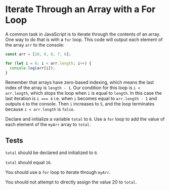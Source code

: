 # Iterate Through an Array with a For Loop

A common task in JavaScript is to iterate through the contents of an array. One way to do that is with a `for` loop. This code will output each element of the array `arr` to the console:

```javascript
const arr = [10, 9, 8, 7, 6];

for (let i = 0; i < arr.length; i++) {
  console.log(arr[i]);
}
```

Remember that arrays have zero-based indexing, which means the last index of the array is `length - 1`. Our condition for this loop is `i < arr.length`, which stops the loop when `i` is equal to `length`. In this case the last iteration is `i === 4` i.e. when `i` becomes equal to `arr.length - 1` and outputs `6` to the console. Then `i` increases to `5`, and the loop terminates because `i < arr.length` is `false`.

Declare and initialize a variable `total` to `0`. Use a `for` loop to add the value of each element of the `myArr` array to `total`.

## Tests

`total` should be declared and initialized to `0`.

`total` should equal `20`.

You should use a `for` loop to iterate through `myArr`.

You should not attempt to directly assign the value 20 to `total`.
